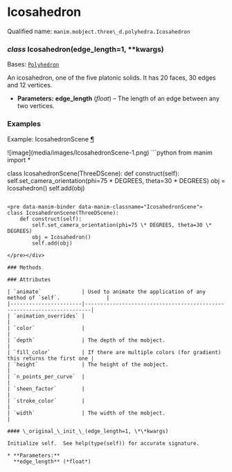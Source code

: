 # Icosahedron

Qualified name: `manim.mobject.three\_d.polyhedra.Icosahedron`

### *class* Icosahedron(edge_length=1, \*\*kwargs)

Bases: [`Polyhedron`](manim.mobject.three_d.polyhedra.Polyhedron.md#manim.mobject.three_d.polyhedra.Polyhedron)

An icosahedron, one of the five platonic solids. It has 20 faces, 30 edges and 12 vertices.

* **Parameters:**
  **edge_length** (*float*) – The length of an edge between any two vertices.

### Examples

<div id="icosahedronscene" class="admonition admonition-manim-example">
<p class="admonition-title">Example: IcosahedronScene <a class="headerlink" href="#icosahedronscene">¶</a></p>![image](media/images/IcosahedronScene-1.png)
```python
from manim import *

class IcosahedronScene(ThreeDScene):
    def construct(self):
        self.set_camera_orientation(phi=75 * DEGREES, theta=30 * DEGREES)
        obj = Icosahedron()
        self.add(obj)
```

<pre data-manim-binder data-manim-classname="IcosahedronScene">
class IcosahedronScene(ThreeDScene):
    def construct(self):
        self.set_camera_orientation(phi=75 \* DEGREES, theta=30 \* DEGREES)
        obj = Icosahedron()
        self.add(obj)

</pre></div>

### Methods

### Attributes

| `animate`             | Used to animate the application of any method of `self`.               |
|-----------------------|------------------------------------------------------------------------|
| `animation_overrides` |                                                                        |
| `color`               |                                                                        |
| `depth`               | The depth of the mobject.                                              |
| `fill_color`          | If there are multiple colors (for gradient) this returns the first one |
| `height`              | The height of the mobject.                                             |
| `n_points_per_curve`  |                                                                        |
| `sheen_factor`        |                                                                        |
| `stroke_color`        |                                                                        |
| `width`               | The width of the mobject.                                              |

#### \_original_\_init_\_(edge_length=1, \*\*kwargs)

Initialize self.  See help(type(self)) for accurate signature.

* **Parameters:**
  **edge_length** (*float*)
